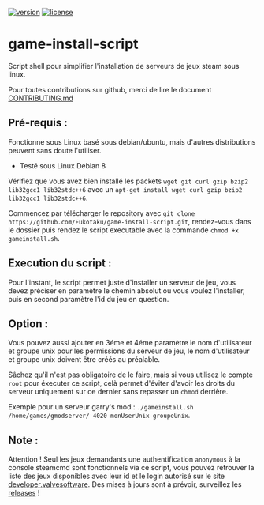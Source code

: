 [![version](https://img.shields.io/badge/Version-1.0-brightgreen.svg)](https://github.com/Fukotaku/game-install-script/releases/tag/1.0)
[![license](https://img.shields.io/badge/License-MIT-blue.svg)](https://github.com/Fukotaku/game-install-script/blob/master/LICENSE)
# game-install-script
Script shell pour simplifier l'installation de serveurs de jeux steam sous linux.

Pour toutes contributions sur github, merci de lire le document [CONTRIBUTING.md](https://github.com/Fukotaku/game-install-script/blob/master/CONTRIBUTING.md)


## Pré-requis :
Fonctionne sous Linux basé sous debian/ubuntu, mais d'autres distributions peuvent sans doute l'utiliser.
- Testé sous Linux Debian 8

Vérifiez que vous avez bien installé les packets `wget git curl gzip bzip2 lib32gcc1 lib32stdc++6` avec un `apt-get install wget curl gzip bzip2 lib32gcc1 lib32stdc++6`.

Commencez par télécharger le repository avec `git clone https://github.com/Fukotaku/game-install-script.git`, rendez-vous dans le dossier puis rendez le script executable avec la commande `chmod +x gameinstall.sh`.


## Execution du script :
Pour l'instant, le script permet juste d'installer un serveur de jeu, vous devez préciser en paramètre le chemin absolut ou vous voulez l'installer, puis en second paramètre l'id du jeu en question.


## Option :
Vous pouvez aussi ajouter en 3éme et 4éme paramètre le nom d'utilisateur et groupe unix pour les permissions du serveur de jeu, le nom d'utilisateur et groupe unix doivent être créés au préalable.

Sâchez qu'il n'est pas obligatoire de le faire, mais si vous utilisez le compte `root` pour éxecuter ce script, celà permet d'éviter d'avoir les droits du serveur uniquement sur ce dernier sans repasser un `chmod` derrière.

Exemple pour un serveur garry's mod : `./gameinstall.sh /home/games/gmodserver/ 4020 monUserUnix groupeUnix`.


## Note :
Attention !
Seul les jeux demandants une authentification `anonymous` à la console steamcmd sont fonctionnels via ce script, vous pouvez retrouver la liste des jeux disponibles avec leur id et le login autorisé sur le site [developer.valvesoftware](https://developer.valvesoftware.com/wiki/Dedicated_Servers_List).
Des mises à jours sont à prévoir, surveillez les [releases](https://github.com/Fukotaku/game-install-script/releases) !
